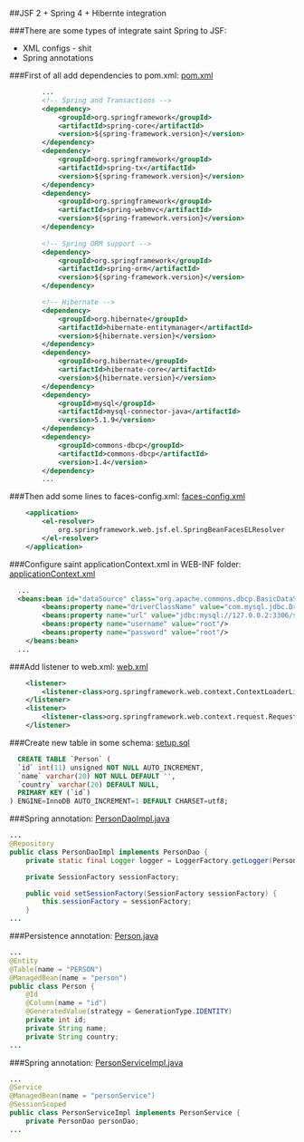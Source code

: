 ##JSF 2 + Spring 4 + Hibernte integration

###There are some types of integrate saint Spring to JSF:
+ XML configs - shit
+ Spring annotations

###First of all add dependencies to pom.xml:
[pom.xml](https://github.com/UnionOne/JSFSpringHibernate/blob/master/pom.xml#L20-L25)
```xml
        ...
        <!-- Spring and Transactions -->
        <dependency>
            <groupId>org.springframework</groupId>
            <artifactId>spring-core</artifactId>
            <version>${spring-framework.version}</version>
        </dependency>
        <dependency>
            <groupId>org.springframework</groupId>
            <artifactId>spring-tx</artifactId>
            <version>${spring-framework.version}</version>
        </dependency>
        <dependency>
            <groupId>org.springframework</groupId>
            <artifactId>spring-webmvc</artifactId>
            <version>${spring-framework.version}</version>
        </dependency>
        
        <!-- Spring ORM support -->
        <dependency>
            <groupId>org.springframework</groupId>
            <artifactId>spring-orm</artifactId>
            <version>${spring-framework.version}</version>
        </dependency>

        <!-- Hibernate -->
        <dependency>
            <groupId>org.hibernate</groupId>
            <artifactId>hibernate-entitymanager</artifactId>
            <version>${hibernate.version}</version>
        </dependency>
        <dependency>
            <groupId>org.hibernate</groupId>
            <artifactId>hibernate-core</artifactId>
            <version>${hibernate.version}</version>
        </dependency>
        <dependency>
            <groupId>mysql</groupId>
            <artifactId>mysql-connector-java</artifactId>
            <version>5.1.9</version>
        </dependency>
        <dependency>
            <groupId>commons-dbcp</groupId>
            <artifactId>commons-dbcp</artifactId>
            <version>1.4</version>
        </dependency>
        ...
```

###Then add some lines to faces-config.xml:
[faces-config.xml](https://github.com/UnionOne/JSFSpringHibernate/blob/master/src/main/webapp/WEB-INF/faces-config.xml#L7-L11)
```xml
    <application>
        <el-resolver>
            org.springframework.web.jsf.el.SpringBeanFacesELResolver
        </el-resolver>
    </application>
```

###Configure saint applicationContext.xml in WEB-INF folder:
[applicationContext.xml](https://github.com/UnionOne/JSFSpringHibernate/blob/master/src/main/webapp/WEB-INF/applicationContext.xml)
```xml
  ...
  <beans:bean id="dataSource" class="org.apache.commons.dbcp.BasicDataSource" destroy-method="close">
        <beans:property name="driverClassName" value="com.mysql.jdbc.Driver"/>
        <beans:property name="url" value="jdbc:mysql://127.0.0.2:3306/schema"/>
        <beans:property name="username" value="root"/>
        <beans:property name="password" value="root"/>
    </beans:bean>
  ...
```

###Add listener to web.xml:
[web.xml](https://github.com/UnionOne/JSFSpringHibernate/blob/master/src/main/webapp/WEB-INF/web.xml#L10-L16)
```xml
    <listener>
        <listener-class>org.springframework.web.context.ContextLoaderListener</listener-class>
    </listener>
    <listener>
        <listener-class>org.springframework.web.context.request.RequestContextListener</listener-class>
    </listener>
```

###Create new table in some schema:
[setup.sql](https://github.com/UnionOne/JSFSpringHibernate/blob/master/src/main/resources/setup.sql)
```sql
  CREATE TABLE `Person` (
  `id` int(11) unsigned NOT NULL AUTO_INCREMENT,
  `name` varchar(20) NOT NULL DEFAULT '',
  `country` varchar(20) DEFAULT NULL,
  PRIMARY KEY (`id`)
) ENGINE=InnoDB AUTO_INCREMENT=1 DEFAULT CHARSET=utf8;
```

###Spring annotation:
[PersonDaoImpl.java](https://github.com/UnionOne/JSFSpringHibernate/blob/master/src/main/java/com/itibo/spring/dao/PersonDaoImpl.java#L16)
```java
...
@Repository
public class PersonDaoImpl implements PersonDao {
    private static final Logger logger = LoggerFactory.getLogger(PersonDaoImpl.class);

    private SessionFactory sessionFactory;

    public void setSessionFactory(SessionFactory sessionFactory) {
        this.sessionFactory = sessionFactory;
    }
...
```

###Persistence annotation:
[Person.java](https://github.com/UnionOne/JSFSpringHibernate/blob/master/src/main/java/com/itibo/spring/model/Person.java#L10-L19)
```java
...
@Entity
@Table(name = "PERSON")
@ManagedBean(name = "person")
public class Person {
    @Id
    @Column(name = "id")
    @GeneratedValue(strategy = GenerationType.IDENTITY)
    private int id;
    private String name;
    private String country;
...
```

###Spring annotation:
[PersonServiceImpl.java](https://github.com/UnionOne/JSFSpringHibernate/blob/master/src/main/java/com/itibo/spring/service/PersonServiceImpl.java#L16-L20)
```java
...
@Service
@ManagedBean(name = "personService")
@SessionScoped
public class PersonServiceImpl implements PersonService {
    private PersonDao personDao;
...
```

